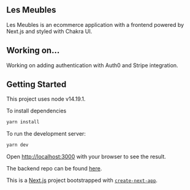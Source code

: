 ## Les Meubles

Les Meubles is an ecommerce application with a frontend powered by Next.js and styled with Chakra UI.

## Working on...

Working on adding authentication with Auth0 and Stripe integration.

## Getting Started

This project uses node v14.19.1.

To install dependencies

```bash
yarn install
```

To run the development server:

```bash
yarn dev
```

Open [http://localhost:3000](http://localhost:3000) with your browser to see the result.

The backend repo can be found [here](https://github.com/JoyAnneW/LesMeubles-backend).

This is a [Next.js](https://nextjs.org/) project bootstrapped with [`create-next-app`](https://github.com/vercel/next.js/tree/canary/packages/create-next-app).
